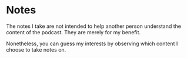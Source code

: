 # Notes

The notes I take are not intended to help another person understand the content of the podcast. They are merely for my benefit.

Nonetheless, you can guess my interests by observing which content I choose to take notes on.